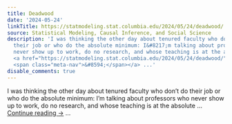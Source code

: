 ```yaml
---
title: Deadwood
date: '2024-05-24'
linkTitle: https://statmodeling.stat.columbia.edu/2024/05/24/deadwood/
source: Statistical Modeling, Causal Inference, and Social Science
description: 'I was thinking the other day about tenured faculty who don&#8217;t do
  their job or who do the absolute minimum: I&#8217;m talking about professors who
  never show up to work, do no research, and whose teaching is at the absolute &#8230;
  <a href="https://statmodeling.stat.columbia.edu/2024/05/24/deadwood/">Continue reading
  <span class="meta-nav">&#8594;</span></a> ...'
disable_comments: true
---
```

I was thinking the other day about tenured faculty who don&#8217;t do their job or who do the absolute minimum: I&#8217;m talking about professors who never show up to work, do no research, and whose teaching is at the absolute &#8230; <a href="https://statmodeling.stat.columbia.edu/2024/05/24/deadwood/">Continue reading <span class="meta-nav">&#8594;</span></a> ...